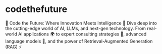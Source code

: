 # codethefuture
🚀 Code the Future: Where Innovation Meets Intelligence 🤖  Dive deep into the cutting-edge world of AI, LLMs, and next-gen technology. From real-world AI applications 🌍 to expert consulting strategies 🧠, advanced language models 📝, and the power of Retrieval-Augmented Generation (RAG) ⚡
